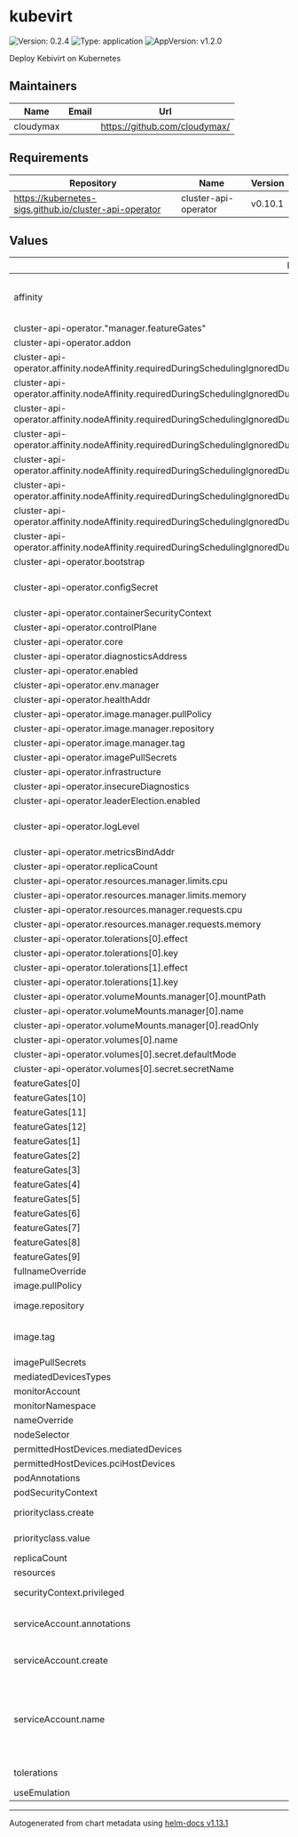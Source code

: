 # kubevirt

![Version: 0.2.4](https://img.shields.io/badge/Version-0.2.4-informational?style=flat-square) ![Type: application](https://img.shields.io/badge/Type-application-informational?style=flat-square) ![AppVersion: v1.2.0](https://img.shields.io/badge/AppVersion-v1.2.0-informational?style=flat-square)

Deploy Kebivirt on Kubernetes

## Maintainers

| Name | Email | Url |
| ---- | ------ | --- |
| cloudymax |  | <https://github.com/cloudymax/> |

## Requirements

| Repository | Name | Version |
|------------|------|---------|
| https://kubernetes-sigs.github.io/cluster-api-operator | cluster-api-operator | v0.10.1 |

## Values

| Key | Type | Default | Description |
|-----|------|---------|-------------|
| affinity | object | `{"podAntiAffinity":{"preferredDuringSchedulingIgnoredDuringExecution":[{"podAffinityTerm":{"labelSelector":{"matchExpressions":[{"key":"kubevirt.io","operator":"In","values":["virt-operator"]}]},"topologyKey":"kubernetes.io/hostname"},"weight":1}]}}` | by default forces replicas to different knodes |
| cluster-api-operator."manager.featureGates" | object | `{}` |  |
| cluster-api-operator.addon | string | `""` |  |
| cluster-api-operator.affinity.nodeAffinity.requiredDuringSchedulingIgnoredDuringExecution.nodeSelectorTerms[0].matchExpressions[0].key | string | `"kubernetes.io/arch"` |  |
| cluster-api-operator.affinity.nodeAffinity.requiredDuringSchedulingIgnoredDuringExecution.nodeSelectorTerms[0].matchExpressions[0].operator | string | `"In"` |  |
| cluster-api-operator.affinity.nodeAffinity.requiredDuringSchedulingIgnoredDuringExecution.nodeSelectorTerms[0].matchExpressions[0].values[0] | string | `"amd64"` |  |
| cluster-api-operator.affinity.nodeAffinity.requiredDuringSchedulingIgnoredDuringExecution.nodeSelectorTerms[0].matchExpressions[0].values[1] | string | `"arm64"` |  |
| cluster-api-operator.affinity.nodeAffinity.requiredDuringSchedulingIgnoredDuringExecution.nodeSelectorTerms[0].matchExpressions[0].values[2] | string | `"ppc64le"` |  |
| cluster-api-operator.affinity.nodeAffinity.requiredDuringSchedulingIgnoredDuringExecution.nodeSelectorTerms[0].matchExpressions[1].key | string | `"kubernetes.io/os"` |  |
| cluster-api-operator.affinity.nodeAffinity.requiredDuringSchedulingIgnoredDuringExecution.nodeSelectorTerms[0].matchExpressions[1].operator | string | `"In"` |  |
| cluster-api-operator.affinity.nodeAffinity.requiredDuringSchedulingIgnoredDuringExecution.nodeSelectorTerms[0].matchExpressions[1].values[0] | string | `"linux"` |  |
| cluster-api-operator.bootstrap | string | `""` |  |
| cluster-api-operator.configSecret | object | `{}` | - Common configuration secret options |
| cluster-api-operator.containerSecurityContext | object | `{}` |  |
| cluster-api-operator.controlPlane | string | `""` |  |
| cluster-api-operator.core | string | `""` |  |
| cluster-api-operator.diagnosticsAddress | string | `"8443"` |  |
| cluster-api-operator.enabled | bool | `false` |  |
| cluster-api-operator.env.manager | list | `[]` |  |
| cluster-api-operator.healthAddr | string | `":8081"` |  |
| cluster-api-operator.image.manager.pullPolicy | string | `"IfNotPresent"` |  |
| cluster-api-operator.image.manager.repository | string | `"gcr.io/k8s-staging-capi-operator/cluster-api-operator"` |  |
| cluster-api-operator.image.manager.tag | string | `"dev"` |  |
| cluster-api-operator.imagePullSecrets | object | `{}` |  |
| cluster-api-operator.infrastructure | string | `"kubevirt"` |  |
| cluster-api-operator.insecureDiagnostics | bool | `false` |  |
| cluster-api-operator.leaderElection.enabled | bool | `true` |  |
| cluster-api-operator.logLevel | int | `2` | - CAPI operator deployment options |
| cluster-api-operator.metricsBindAddr | string | `"127.0.0.1:8080"` |  |
| cluster-api-operator.replicaCount | int | `1` |  |
| cluster-api-operator.resources.manager.limits.cpu | string | `"100m"` |  |
| cluster-api-operator.resources.manager.limits.memory | string | `"150Mi"` |  |
| cluster-api-operator.resources.manager.requests.cpu | string | `"100m"` |  |
| cluster-api-operator.resources.manager.requests.memory | string | `"100Mi"` |  |
| cluster-api-operator.tolerations[0].effect | string | `"NoSchedule"` |  |
| cluster-api-operator.tolerations[0].key | string | `"node-role.kubernetes.io/master"` |  |
| cluster-api-operator.tolerations[1].effect | string | `"NoSchedule"` |  |
| cluster-api-operator.tolerations[1].key | string | `"node-role.kubernetes.io/control-plane"` |  |
| cluster-api-operator.volumeMounts.manager[0].mountPath | string | `"/tmp/k8s-webhook-server/serving-certs"` |  |
| cluster-api-operator.volumeMounts.manager[0].name | string | `"cert"` |  |
| cluster-api-operator.volumeMounts.manager[0].readOnly | bool | `true` |  |
| cluster-api-operator.volumes[0].name | string | `"cert"` |  |
| cluster-api-operator.volumes[0].secret.defaultMode | int | `420` |  |
| cluster-api-operator.volumes[0].secret.secretName | string | `"capi-operator-webhook-service-cert"` |  |
| featureGates[0] | string | `"ExpandDisks"` |  |
| featureGates[10] | string | `"clientPassthrough"` |  |
| featureGates[11] | string | `"Snapshot"` |  |
| featureGates[12] | string | `"CPUNodeDiscovery"` |  |
| featureGates[1] | string | `"CPUManager"` |  |
| featureGates[2] | string | `"GPU"` |  |
| featureGates[3] | string | `"HostDevices"` |  |
| featureGates[4] | string | `"VMExport"` |  |
| featureGates[5] | string | `"HotplugVolumes"` |  |
| featureGates[6] | string | `"HostDisk"` |  |
| featureGates[7] | string | `"Macvtap"` |  |
| featureGates[8] | string | `"Passt"` |  |
| featureGates[9] | string | `"HotplugNICs"` |  |
| fullnameOverride | string | `""` |  |
| image.pullPolicy | string | `"IfNotPresent"` | image pull policy |
| image.repository | string | `"quay.io/kubevirt/virt-operator"` | container repository |
| image.tag | string | `"v1.2.0"` | image tag, use this to set the version of kubevirt |
| imagePullSecrets | list | `[]` |  |
| mediatedDevicesTypes | list | `[]` |  |
| monitorAccount | string | `""` |  |
| monitorNamespace | string | `""` |  |
| nameOverride | string | `""` |  |
| nodeSelector | object | `{}` |  |
| permittedHostDevices.mediatedDevices | list | `[]` |  |
| permittedHostDevices.pciHostDevices | list | `[]` |  |
| podAnnotations | object | `{}` |  |
| podSecurityContext | object | `{}` |  |
| priorityclass.create | bool | `true` | craete priorityclass by default |
| priorityclass.value | int | `1000000000` | default priorityclass value |
| replicaCount | int | `1` | number of replicas |
| resources | object | `{}` |  |
| securityContext.privileged | bool | `true` | sets the container to privileged |
| serviceAccount.annotations | object | `{}` | Annotations to add to the service account |
| serviceAccount.create | bool | `true` | Specifies whether a service account should be created |
| serviceAccount.name | string | `"kubevirt-operator"` | The name of the service account to use. If not set and create is true, a name is generated using the fullname template |
| tolerations | list | `[{"key":"CriticalAddonsOnly","operator":"Exists"}]` | toleration for CriticalAddonsOnly |
| useEmulation | bool | `false` |  |

----------------------------------------------
Autogenerated from chart metadata using [helm-docs v1.13.1](https://github.com/norwoodj/helm-docs/releases/v1.13.1)
